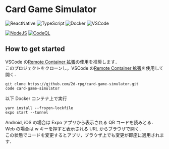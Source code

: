 # Card Game Simulator

![ReactNative](https://img.shields.io/static/v1?label=React%20Native&message=v0.63.2&color=61DAFB&logo=react) ![TypeScript](https://img.shields.io/static/v1?label=TypeScript&message=v3.9.5&color=007ACC&logo=typeScript) ![Docker](https://img.shields.io/static/v1?label=Docker&message=v19.3.13&color=2496ED&logo=docker) ![VSCode](https://img.shields.io/static/v1?label=Visual%20Studio%20Code&message=v1.49.3&color=007ACC&logo=visual-studio-code)

[![NodeJS](https://github.com/2d-rpg/card-game-simulator/workflows/NodeJS/badge.svg)](https://github.com/2d-rpg/card-game-simulator/actions?query=workflow%3ANodeJS) [![CodeQL](https://github.com/2d-rpg/card-game-simulator/workflows/CodeQL/badge.svg)](https://github.com/2d-rpg/card-game-simulator/actions?query=workflow%3ACodeQL)

## How to get started

VSCode の[Remote Container 拡張](https://code.visualstudio.com/docs/remote/containers)の使用を推奨します．  
このプロジェクトをクローンし，VSCode の[Remote Container 拡張](https://code.visualstudio.com/docs/remote/containers)を使用して開く．

```
git clone https://github.com/2d-rpg/card-game-simulator.git
code card-game-simulator
```

以下 Docker コンテナ上で実行

```
yarn install --frozen-lockfile
expo start --tunnel
```

Android, iOS の場合は Expo アプリから表示される QR コードを読みとる．  
Web の場合は w キーを押すと表示される URL からブラウザで開く．  
この状態でコードを変更するとアプリ，ブラウザ上でも変更が即座に適用されます．
